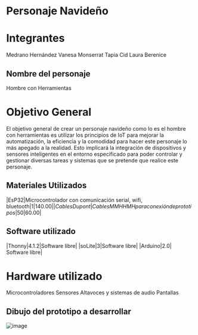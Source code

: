 # Personaje Navideño

# Integrantes
Medrano Hernández Vanesa Monserrat
Tapia Cid Laura Berenice

## Nombre del personaje
Hombre con Herramientas

# Objetivo General
El objetivo general de crear un personaje navideño como lo es el hombre con herramientas es utilizar los principios de IoT para mejorar la automatización, la eficiencia y la comodidad para hacer este personaje lo más apegado a la realidad. Esto implicará la integración de dispositivos y sensores inteligentes en el entorno especificado  para poder controlar y gestionar diversas tareas y sistemas que se pretende que realice este personaje.

## Materiales Utilizados
|EsP32|Microcontrolador con comunicación serial, wifi, bluetooth|1|$140.00|
|Cables Dupont|Cables MM HH MH para conexión de prototipos|50|$60.00|

## Software utilizado
|Thonny|4.1.2|Software libre|
|soLite|3|Software libre|
|Arduino|2.0| Software libre|

# Hardware utilizado
Microcontroladores
Sensores
Altavoces y sistemas de audio
Pantallas 

## Dibujo del prototipo a desarrollar
![image](https://github.com/Lau1907/Personaje/assets/146136106/6f1960d4-471a-4d98-9316-a3be442c5ade)




